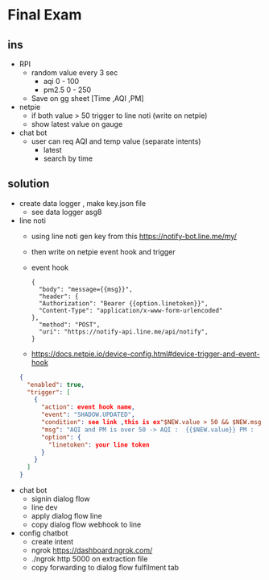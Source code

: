 # Final Exam

## ins

- RPI
  - random value every 3 sec
    - aqi 0 - 100
    - pm2.5 0 - 250
  - Save on gg sheet [Time ,AQI ,PM]
- netpie 
  - if both value > 50 trigger to line noti (write on netpie)
  - show latest value on gauge
- chat bot
  - user can req AQI and temp value (separate intents)
    - latest
    - search by time

## solution

- create data logger , make key.json file
  - see data logger asg8
- line noti
  - using line noti gen key from this https://notify-bot.line.me/my/
  - then write on netpie event hook and trigger 
  - event hook
  
    ```่json
    {
      "body": "message={{msg}}",
      "header": {
      "Authorization": "Bearer {{option.linetoken}}",
      "Content-Type": "application/x-www-form-urlencoded"
    },
      "method": "POST",
      "uri": "https://notify-api.line.me/api/notify",
    }
    ```
  -  https://docs.netpie.io/device-config.html#device-trigger-and-event-hook
    ```json
    {
      "enabled": true,
      "trigger": [
        {
          "action": event hook name,
          "event": "SHADOW.UPDATED",
          "condition": see link ,this is ex"$NEW.value > 50 && $NEW.msg> 50 ",
          "msg": "AQI and PM is over 50 -> AQI :  {{$NEW.value}} PM :  {{$NEW.msg}}",
          "option": {
            "linetoken": your line token
          }
        }
      ]
    }
    ```
- chat bot
  - signin dialog flow
  - line dev
  - apply dialog flow line 
  - copy dialog flow webhook to line
- config chatbot
  - create intent
  - ngrok https://dashboard.ngrok.com/
  - ./ngrok http 5000 on extraction file
  - copy forwarding to dialog flow fulfilment tab
